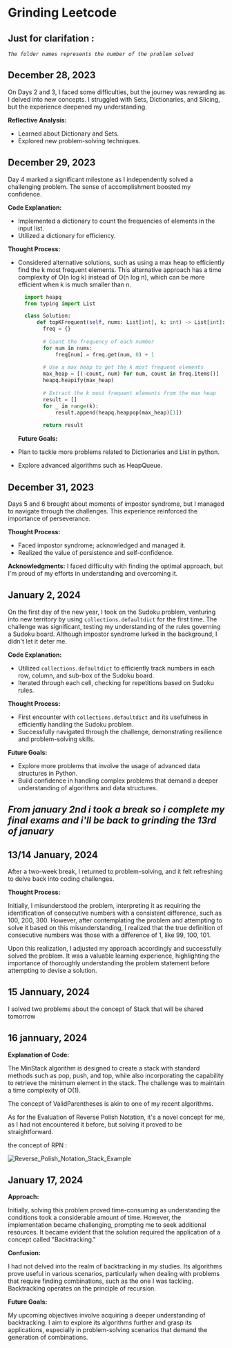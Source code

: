 # Grinding Leetcode

## Just for clarifation :
*`The folder names represents the number of the problem solved`*

## December 28, 2023
On Days 2 and 3, I faced some difficulties, but the journey was rewarding as I delved into new concepts. I struggled with Sets, Dictionaries, and Slicing, but the experience deepened my understanding.

**Reflective Analysis:**
- Learned about Dictionary and Sets.
- Explored new problem-solving techniques.

## December 29, 2023
Day 4 marked a significant milestone as I independently solved a challenging problem. The sense of accomplishment boosted my confidence.

**Code Explanation:**
- Implemented a dictionary to count the frequencies of elements in the input list.
- Utilized a dictionary for efficiency.

**Thought Process:**
- Considered alternative solutions, such as using a max heap to efficiently find the k most frequent elements. This alternative approach has a time complexity of O(n log k) instead of O(n log n), which can be more efficient when k is much smaller than n.
  ```python
    import heapq
    from typing import List

    class Solution:
        def topKFrequent(self, nums: List[int], k: int) -> List[int]:
          freq = {}
        
          # Count the frequency of each number
          for num in nums:
              freq[num] = freq.get(num, 0) + 1
        
          # Use a max heap to get the k most frequent elements
          max_heap = [(-count, num) for num, count in freq.items()]
          heapq.heapify(max_heap)
        
          # Extract the k most frequent elements from the max heap
          result = []
          for _ in range(k):
              result.append(heapq.heappop(max_heap)[1])
        
          return result
  ```

  **Future Goals:**
- Plan to tackle more problems related to Dictionaries and List in python.
- Explore advanced algorithms such as HeapQueue.

## December 31, 2023
Days 5 and 6 brought about moments of impostor syndrome, but I managed to navigate through the challenges. This experience reinforced the importance of perseverance.

**Thought Process:**
- Faced impostor syndrome; acknowledged and managed it.
- Realized the value of persistence and self-confidence.

**Acknowledgments:**
I faced difficulty with finding the optimal approach, but I'm proud of my efforts in understanding and overcoming it.

## January 2, 2024
On the first day of the new year, I took on the Sudoku problem, venturing into new territory by using `collections.defaultdict` for the first time. The challenge was significant, testing my understanding of the rules governing a Sudoku board. Although impostor syndrome lurked in the background, I didn't let it deter me.

**Code Explanation:**
- Utilized `collections.defaultdict` to efficiently track numbers in each row, column, and sub-box of the Sudoku board.
- Iterated through each cell, checking for repetitions based on Sudoku rules.

**Thought Process:**
- First encounter with `collections.defaultdict` and its usefulness in efficiently handling the Sudoku problem.
- Successfully navigated through the challenge, demonstrating resilience and problem-solving skills.

**Future Goals:**
- Explore more problems that involve the usage of advanced data structures in Python.
- Build confidence in handling complex problems that demand a deeper understanding of algorithms and data structures.

## *From january 2nd i took a break so i complete my final exams and i'll be back to grinding the 13rd of january*

## 13/14 January, 2024

After a two-week break, I returned to problem-solving, and it felt refreshing to delve back into coding challenges.

**Thought Process:**

Initially, I misunderstood the problem, interpreting it as requiring the identification of consecutive numbers with a consistent difference, such as 100, 200, 300. However, after contemplating the problem and attempting to solve it based on this misunderstanding, I realized that the true definition of consecutive numbers was those with a difference of 1, like 99, 100, 101.

Upon this realization, I adjusted my approach accordingly and successfully solved the problem. It was a valuable learning experience, highlighting the importance of thoroughly understanding the problem statement before attempting to devise a solution.

## 15 Jannuary, 2024

I solved two problems about the concept of Stack that will be shared tomorrow

## 16 jannuary, 2024

**Explanation of Code:**

The MinStack algorithm is designed to create a stack with standard methods such as pop, push, and top, while also incorporating the capability to retrieve the minimum element in the stack. The challenge was to maintain a time complexity of O(1).

The concept of ValidParentheses is akin to one of my recent algorithms.

As for the Evaluation of Reverse Polish Notation, it's a novel concept for me, as I had not encountered it before, but solving it proved to be straightforward.

the concept of RPN :

![Reverse_Polish_Notation_Stack_Example](https://github.com/ranim-dot/grinding_leetcode/assets/69695069/bdff695d-480d-4e7c-a375-dbf9c3f89239)

## January 17, 2024

**Approach:**

Initially, solving this problem proved time-consuming as understanding the conditions took a considerable amount of time. However, the implementation became challenging, prompting me to seek additional resources. It became evident that the solution required the application of a concept called "Backtracking."

**Confusion:**

I had not delved into the realm of backtracking in my studies. Its algorithms prove useful in various scenarios, particularly when dealing with problems that require finding combinations, such as the one I was tackling. Backtracking operates on the principle of recursion.

**Future Goals:**

My upcoming objectives involve acquiring a deeper understanding of backtracking. I aim to explore its algorithms further and grasp its applications, especially in problem-solving scenarios that demand the generation of combinations.

